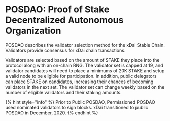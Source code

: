 # POSDAO: Proof of Stake Decentralized Autonomous Organization

POSDAO describes the validator selection method for the xDai Stable Chain.  Validators provide consensus for xDai chain transactions.

Validators are selected based on the amount of STAKE they place into the protocol along with an on-chain RNG. The validator set is capped at 19, and validator candidates will need to place a minimums of 20K STAKE and setup a valid node to be eligible for participation. In addition, public delegators can place STAKE on candidates, increasing their chances of becoming validators in the next set. The validator set can change weekly based on the number of eligible validators and their staking amounts.

{% hint style="info" %}
Prior to Public POSDAO, Permissioned POSDAO used nominated validators to sign blocks. xDai transitioned to public POSDAO in December, 2020.
{% endhint %}

